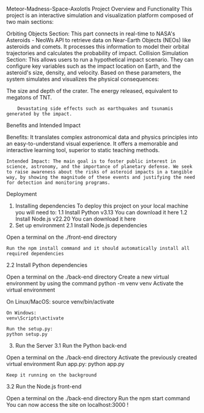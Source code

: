 Meteor-Madness-Space-Axolotls
Project Overview and Functionality
This project is an interactive simulation and visualization platform composed of two main sections:

Orbiting Objects Section: This part connects in real-time to NASA's Asteroids - NeoWs API to retrieve data on Near-Earth Objects (NEOs) like asteroids and comets. It processes this information to model their orbital trajectories and calculates the probability of impact.
Collision Simulation Section: This allows users to run a hypothetical impact scenario. They can configure key variables such as the impact location on Earth, and the asteroid's size, density, and velocity. Based on these parameters, the system simulates and visualizes the physical consequences:

The size and depth of the crater.
The energy released, equivalent to megatons of TNT.

        Devastating side effects such as earthquakes and tsunamis generated by the impact.

Benefits and Intended Impact

Benefits: It translates complex astronomical data and physics principles into an easy-to-understand visual experience. It offers a memorable and interactive learning tool, superior to static teaching methods.

    Intended Impact: The main goal is to foster public interest in science, astronomy, and the importance of planetary defense. We seek to raise awareness about the risks of asteroid impacts in a tangible way, by showing the magnitude of these events and justifying the need for detection and monitoring programs.

Deployment
1. Installing dependencies
To deploy this project on your local machine you will need to:
1.1 Install Python v3.13
You can download it here​
1.2 Install Node.js v22.20
You can download it here​
2. Set up environment
2.1 Install Node.js dependencies

Open a terminal on the ./front-end directory

    Run the npm install command and it should automatically install all required dependencies

2.2 Install Python dependencies

Open a terminal on the ./back-end directory
Create a new virtual environment by using the command
python -m venv venv
Activate the virtual environment

On Linux/MacOS:
source venv/bin/activate

    On Windows:
    venv\Scripts\activate

    Run the setup.py:
    python setup.py

3. Run the Server
3.1 Run the Python back-end

Open a terminal on the ./back-end directory
Activate the previously created virtual environment
Run app.py:
python app.py

    Keep it running on the background

3.2 Run the Node.js front-end

Open a terminal on the ./back-end directory
Run the npm start command
You can now access the site on localhost:3000 !
